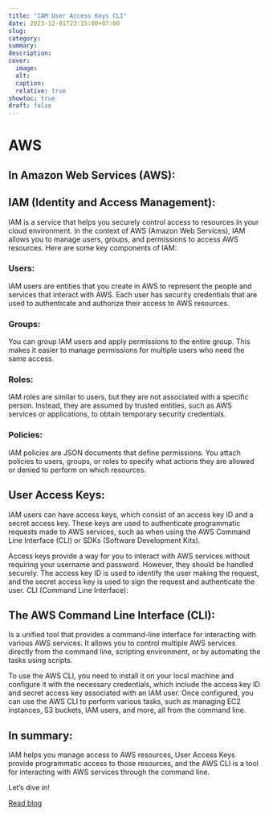 ```yaml
---
title: "IAM User Access Keys CLI"
date: 2023-12-01T23:15:00+07:00
slug: 
category: 
summary:
description: 
cover:
  image: 
  alt:
  caption: 
  relative: true
showtoc: true
draft: false
---
```


# AWS

## In Amazon Web Services (AWS):

## IAM (Identity and Access Management):

IAM is a service that helps you securely control access to resources in your cloud environment. In the context of AWS (Amazon Web Services), IAM allows you to manage users, groups, and permissions to access AWS resources. Here are some key components of IAM:

  ### Users: 
  IAM users are entities that you create in AWS to represent the people and services that interact with AWS. Each user has security credentials that are used to authenticate and authorize their access to AWS resources.

  ### Groups: 
  You can group IAM users and apply permissions to the entire group. This makes it easier to manage permissions for multiple users who need the same access.

  ### Roles: 
  IAM roles are similar to users, but they are not associated with a specific person. Instead, they are assumed by trusted entities, such as AWS services or applications, to obtain temporary security credentials.

  ### Policies: 
  IAM policies are JSON documents that define permissions. You attach policies to users, groups, or roles to specify what actions they are allowed or denied to perform on which resources.

## User Access Keys:

IAM users can have access keys, which consist of an access key ID and a secret access key. These keys are used to authenticate programmatic requests made to AWS services, such as when using the AWS Command Line Interface (CLI) or SDKs (Software Development Kits).

Access keys provide a way for you to interact with AWS services without requiring your username and password. However, they should be handled securely. The access key ID is used to identify the user making the request, and the secret access key is used to sign the request and authenticate the user.
CLI (Command Line Interface):

## The AWS Command Line Interface (CLI):
Is a unified tool that provides a command-line interface for interacting with various AWS services. It allows you to control multiple AWS services directly from the command line, scripting environment, or by automating the tasks using scripts.

To use the AWS CLI, you need to install it on your local machine and configure it with the necessary credentials, which include the access key ID and secret access key associated with an IAM user. Once configured, you can use the AWS CLI to perform various tasks, such as managing EC2 instances, S3 buckets, IAM users, and more, all from the command line.

## In summary:
 IAM helps you manage access to AWS resources, User Access Keys provide programmatic access to those resources, and the AWS CLI is a tool for interacting with AWS services through the command line.



Let’s dive in!

[Read blog](https://blog.streamlit.io/how-to-master-streamlit-for-data-science/)